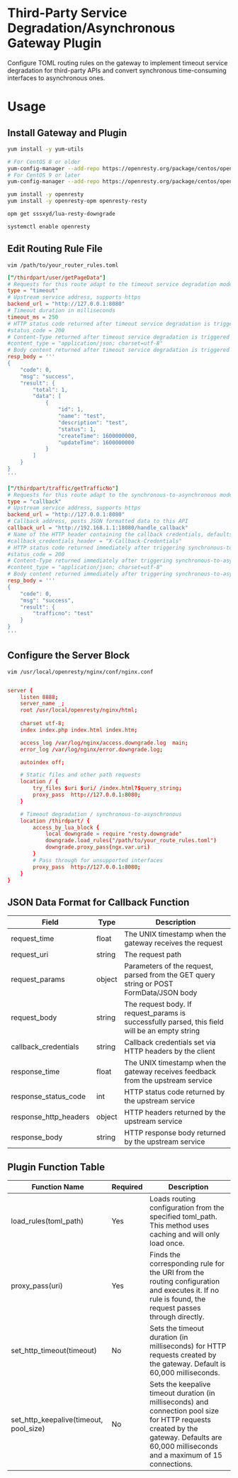 # Third-Party Service Degradation/Asynchronous Gateway Plugin
Configure TOML routing rules on the gateway to implement timeout service degradation for third-party APIs and convert synchronous time-consuming interfaces to asynchronous ones.

# Usage
## Install Gateway and Plugin
```bash
yum install -y yum-utils

# For CentOS 8 or older
yum-config-manager --add-repo https://openresty.org/package/centos/openresty.repo
# For CentOS 9 or later
yum-config-manager --add-repo https://openresty.org/package/centos/openresty2.repo

yum install -y openresty
yum install -y openresty-opm openresty-resty

opm get sssxyd/lua-resty-downgrade

systemctl enable openresty
```

## Edit Routing Rule File
`vim /path/to/your_router_rules.toml`
```toml
["/thirdpart/user/getPageData"]
# Requests for this route adapt to the timeout service degradation mode
type = "timeout"
# Upstream service address, supports https
backend_url = "http://127.0.0.1:8080"
# Timeout duration in milliseconds
timeout_ms = 250
# HTTP status code returned after timeout service degradation is triggered (default is 200)
#status_code = 200
# Content-Type returned after timeout service degradation is triggered (default is JSON)
#content_type = "application/json; charset=utf-8"
# Body content returned after timeout service degradation is triggered
resp_body = '''
{
    "code": 0,
    "msg": "success",
    "result": {
        "total": 1,
        "data": [
            {
                "id": 1,
                "name": "test",
                "description": "test",
                "status": 1,
                "createTime": 1600000000,
                "updateTime": 1600000000
            }
        ]
    }
}
'''

["/thirdpart/traffic/getTrafficNo"]
# Requests for this route adapt to the synchronous-to-asynchronous mode
type = "callback"
# Upstream service address, supports https
backend_url = "http://127.0.0.1:8080"
# Callback address, posts JSON formatted data to this API
callback_url = "http://192.168.1.1:18080/handle_callback"
# Name of the HTTP header containing the callback credentials, defaults to "X-Callback-Credentials". This header can be empty.
#callback_credentials_header = "X-Callback-Credentials"
# HTTP status code returned immediately after triggering synchronous-to-asynchronous mode (default is 200)
#status_code = 200
# Content-Type returned immediately after triggering synchronous-to-asynchronous mode (default is JSON)
#content_type = "application/json; charset=utf-8"
# Body content returned immediately after triggering synchronous-to-asynchronous mode
resp_body = '''
{
    "code": 0,
    "msg": "success",
    "result": {
        "trafficno": "test"
    }
}
'''
```

## Configure the Server Block
`vim /usr/local/openresty/nginx/conf/nginx.conf`
```conf

server {
    listen 8888;
    server_name _;
    root /usr/local/openresty/nginx/html;
    
    charset utf-8;
    index index.php index.html index.htm;

    access_log /var/log/nginx/access.downgrade.log  main;
    error_log /var/log/nginx/error.downgrade.log;

    autoindex off;

    # Static files and other path requests
    location / {
        try_files $uri $uri/ /index.html?$query_string;
        proxy_pass  http://127.0.0.1:8080; 
    }

    # Timeout degradation / synchronous-to-asynchronous
    location /thirdpart/ {
        access_by_lua_block {
            local downgrade = require "resty.downgrade"
            downgrade.load_rules("/path/to/your_route_rules.toml")
            downgrade.proxy_pass(ngx.var.uri)
        }
        # Pass through for unsupported interfaces
        proxy_pass  http://127.0.0.1:8080; 
    }
}

```

## JSON Data Format for Callback Function
| Field | Type | Description |
| --- | --- | --- |
| request_time | float | The UNIX timestamp when the gateway receives the request |
| request_uri | string | The request path |
| request_params | object | Parameters of the request, parsed from the GET query string or POST FormData/JSON body |
| request_body | string | The request body. If request_params is successfully parsed, this field will be an empty string |
| callback_credentials | string | Callback credentials set via HTTP headers by the client |
| response_time | float | The UNIX timestamp when the gateway receives feedback from the upstream service |
| response_status_code | int | HTTP status code returned by the upstream service |
| response_http_headers | object | HTTP headers returned by the upstream service |
| response_body | string | HTTP response body returned by the upstream service |

## Plugin Function Table
| Function Name	 | Required | Description |
| --- | --- | --- |
| load_rules(toml_path) | Yes | Loads routing configuration from the specified toml_path. This method uses caching and will only load once. |
| proxy_pass(uri) | Yes | Finds the corresponding rule for the URI from the routing configuration and executes it. If no rule is found, the request passes through directly. |
| set_http_timeout(timeout) | No | Sets the timeout duration (in milliseconds) for HTTP requests created by the gateway. Default is 60,000 milliseconds. |
| set_http_keepalive(timeout, pool_size) | No | Sets the keepalive timeout duration (in milliseconds) and connection pool size for HTTP requests created by the gateway. Defaults are 60,000 milliseconds and a maximum of 15 connections. |